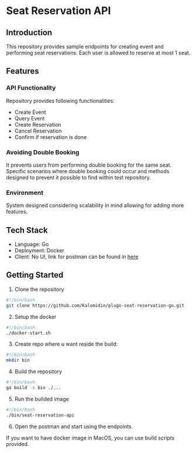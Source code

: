 # Seat Reservation API

## Introduction

This repository provides sample endpoints for creating event and performing seat reservations.
Each user is allowed to reserve at most 1 seat.

## Features

### API Functionality

Repository provides following functionalities:

- Create Event
- Query Event
- Create Reservation
- Cancel Reservation
- Confirm if reservation is done

### Avoiding Double Booking

It prevents users from performing double booking for the same seat.
Specific scenarios where double booking could occur and methods designed to prevent it possible to find within test repository.

### Environment

System designed considering scalability in mind allowing for adding more features.

## Tech Stack

- Language: Go
- Deployment: Docker
- Client: No UI, link for postman can be found in [here](https://www.postman.com/titicorp/workspace/plugo-seat-reservation-task/collection/27702330-af68028f-76d0-42fd-ba0e-c6d422508c0e?action=share&creator=27702330)

## Getting Started

1. Clone the repository

```bash
#!/bin/bash
git clone https://github.com/Kalomidin/plugo-seat-reservation-go.git
```

2. Setup the docker

```bash
#!/bin/bash
./docker-start.sh
```

3. Create repo where u want reside the build:

```bash
#!/bin/bash
mkdir bin
```

4. Build the repository

```bash
#!/bin/bash
go build -o bin ./...
```

5. Run the builded image

```bash
#!/bin/bash
./bin/seat-reservation-api 
```

6. Open the postman and start using the endpoints.

If you want to have docker image in MacOS, you can use build scripts provided.
